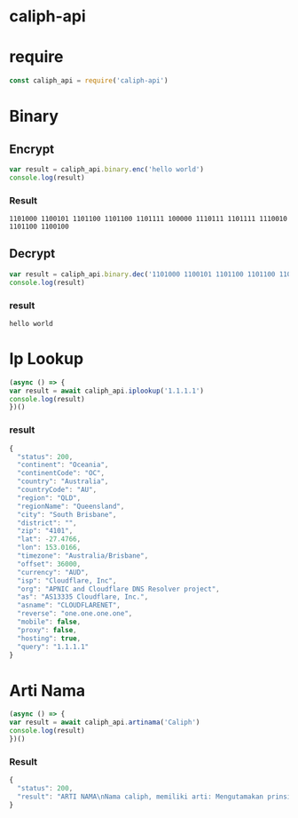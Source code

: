 # caliph-api


# require
```js
const caliph_api = require('caliph-api')
```



# Binary

## Encrypt
```js
var result = caliph_api.binary.enc('hello world')
console.log(result)
```
### Result 
```1101000 1100101 1101100 1101100 1101111 100000 1110111 1101111 1110010 1101100 1100100```


## Decrypt 
```js
var result = caliph_api.binary.dec('1101000 1100101 1101100 1101100 1101111 100000 1110111 1101111 1110010 1101100 1100100')
console.log(result)
```

### result 
```hello world```



# Ip Lookup
```js
(async () => {
var result = await caliph_api.iplookup('1.1.1.1')
console.log(result)
})()
```
### result
```js
{
  "status": 200,
  "continent": "Oceania",
  "continentCode": "OC",
  "country": "Australia",
  "countryCode": "AU",
  "region": "QLD",
  "regionName": "Queensland",
  "city": "South Brisbane",
  "district": "",
  "zip": "4101",
  "lat": -27.4766,
  "lon": 153.0166,
  "timezone": "Australia/Brisbane",
  "offset": 36000,
  "currency": "AUD",
  "isp": "Cloudflare, Inc",
  "org": "APNIC and Cloudflare DNS Resolver project",
  "as": "AS13335 Cloudflare, Inc.",
  "asname": "CLOUDFLARENET",
  "reverse": "one.one.one.one",
  "mobile": false,
  "proxy": false,
  "hosting": true,
  "query": "1.1.1.1"
}
```

# Arti Nama

```js
(async () => {
var result = await caliph_api.artinama('Caliph')
console.log(result)
})()
```

### Result
```js
{
  "status": 200,
  "result": "ARTI NAMA\nNama caliph, memiliki arti: Mengutamakan prinsip, keteraturan, pelayanan, sulit menerima batasan dan perkembangan yang mapan.\n\nAnda mempunyai karakter yang unik dan kuat. Tanpa anda sadari, banyak orang akan merasa sopan dan tampil apa adanya. Kegigihan anda dalam meraih kesuksesan karir tidak perlu diragukan lagi. Anda orang yang sangat berambisi untuk maju. Biasanya orang yang berkarakter nama ini adalah orang-orang yang menuju sukses dengan jerih payah mereka sendiri meski tidak ada orang yang membantu dalam perjalanan karir mereka. Akan tetapi, anda tetap menyenangi pekerjaan yang sifatnya rutinitas. Anda orang yang tidak pandai dalam bersosialisasi. Anda orang yang cukup puas dengan kehidupan yang serba menyendiri karena anda ingin mendapatkan keseimbngan antara keramaian dan ketenangan."
}
```

